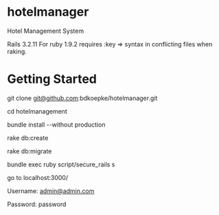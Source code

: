 hotelmanager
============

Hotel Management System

Rails 3.2.11
For ruby 1.9.2 requires :key => syntax in conflicting files when raking.

Getting Started
============
git clone git@github.com:bdkoepke/hotelmanager.git

cd hotelmanagement

bundle install --without production

rake db:create

rake db:migrate

bundle exec ruby script/secure_rails s

go to localhost:3000/

Username: admin@admin.com

Password: password

